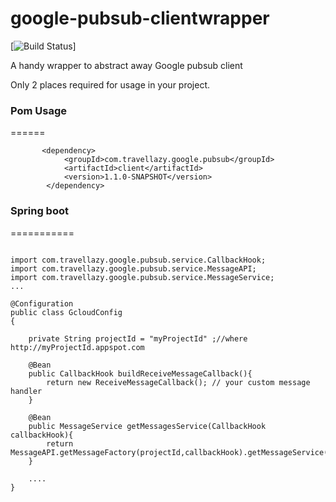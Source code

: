 # google-pubsub-clientwrapper

[![Build Status](https://travis-ci.org/willedwards/google-pubsub-clientwrapper.svg?branch=master)]

A handy wrapper to abstract away Google pubsub client

Only 2 places required for usage in your project.

### Pom Usage
======
```
       <dependency>
            <groupId>com.travellazy.google.pubsub</groupId>
            <artifactId>client</artifactId>
            <version>1.1.0-SNAPSHOT</version>
        </dependency>
```

### Spring boot
===========
```

import com.travellazy.google.pubsub.service.CallbackHook;
import com.travellazy.google.pubsub.service.MessageAPI;
import com.travellazy.google.pubsub.service.MessageService;
...

@Configuration
public class GcloudConfig
{

    private String projectId = "myProjectId" ;//where http://myProjectId.appspot.com

    @Bean
    public CallbackHook buildReceiveMessageCallback(){
        return new ReceiveMessageCallback(); // your custom message handler
    }

    @Bean
    public MessageService getMessagesService(CallbackHook callbackHook){
        return MessageAPI.getMessageFactory(projectId,callbackHook).getMessageService();
    }

    ....
}
```

  
